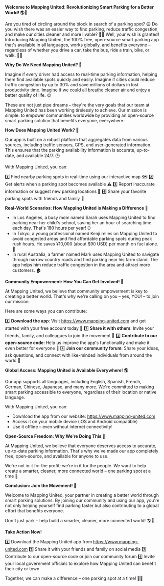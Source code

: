 **Welcome to Mapping United: Revolutionizing Smart Parking for a Better World! 🌎🚗**

Are you tired of circling around the block in search of a parking spot? 😩 Do you wish there was an easier way to find parking, reduce traffic congestion, and make our cities cleaner and more livable? 🌿💚 Well, your wish is granted! Introducing Mapping United, the 100% free, open-source smart parking app that's available in all languages, works globally, and benefits everyone – regardless of whether you drive a car, take the bus, ride a train, bike, or walk. 🛫️👣

**Why Do We Need Mapping United? 🤔**

Imagine if every driver had access to real-time parking information, helping them find available spots quickly and easily. Imagine if cities could reduce traffic congestion by up to 30% and save millions of dollars in lost productivity time. Imagine if we could all breathe cleaner air and enjoy a better quality of life. 🌞

These are not just pipe dreams – they're the very goals that our team at Mapping United has been working tirelessly to achieve. Our mission is simple: to empower communities worldwide by providing an open-source smart parking solution that benefits everyone, everywhere.

**How Does Mapping United Work? 🤔**

Our app is built on a robust platform that aggregates data from various sources, including traffic sensors, GPS, and user-generated information. This ensures that the parking availability information is accurate, up-to-date, and available 24/7. 🕒

With Mapping United, you can:

1️⃣ Find nearby parking spots in real-time using our interactive map 🗺️
2️⃣ Get alerts when a parking spot becomes available ⚠️
3️⃣ Report inaccurate information or suggest new parking locations 📝
4️⃣ Share your favorite parking spots with friends and family 👫

**Real-World Scenarios: How Mapping United is Making a Difference 🌟**

* In Los Angeles, a busy mom named Sarah uses Mapping United to find parking near her child's school, saving her an hour of searching time each day. That's 180 hours per year! ⏰
* In Tokyo, a young professional named Kenji relies on Mapping United to avoid congested areas and find affordable parking spots during peak rush hours. He saves ¥10,000 (about $90 USD) per month on fuel alone. 💸
* In rural Australia, a farmer named Mark uses Mapping United to navigate through narrow country roads and find parking near his farm stand. The app helps him reduce traffic congestion in the area and attract more customers. 🏠

**Community Empowerment: How You Can Get Involved! 👥**

At Mapping United, we believe that community empowerment is key to creating a better world. That's why we're calling on you – yes, YOU! – to join our mission.

Here are some ways you can contribute:

1️⃣ **Download the app**: Visit https://www.mapping-united.com and get started with your free account today 📲
2️⃣ **Share it with others**: Invite your friends, family, and colleagues to join the movement 🤝
3️⃣ **Contribute to our open-source code**: Help us improve the app's functionality and make it even better for everyone 🚀
4️⃣ **Join our community forum**: Share your ideas, ask questions, and connect with like-minded individuals from around the world 💬

**Global Access: Mapping United is Available Everywhere! 🌎**

Our app supports all languages, including English, Spanish, French, German, Chinese, Japanese, and many more. We're committed to making smart parking accessible to everyone, regardless of their location or native language.

With Mapping United, you can:

* Download the app from our website: https://www.mapping-united.com
* Access it on your mobile device (iOS and Android compatible)
* Use it offline – even without internet connectivity!

**Open-Source Freedom: Why We're Doing This 🤝**

At Mapping United, we believe that everyone deserves access to accurate, up-to-date parking information. That's why we've made our app completely free, open-source, and available for anyone to use.

We're not in it for the profit; we're in it for the people. We want to help create a smarter, cleaner, more connected world – one parking spot at a time 🌈

**Conclusion: Join the Movement! 💚**

Welcome to Mapping United, your partner in creating a better world through smart parking solutions. By joining our community and using our app, you're not only helping yourself find parking faster but also contributing to a global effort that benefits everyone.

Don't just park – help build a smarter, cleaner, more connected world! 🌎💖

**Take Action Now!**

1️⃣ Download the Mapping United app from https://www.mapping-united.com
2️⃣ Share it with your friends and family on social media
3️⃣ Contribute to our open-source code or join our community forum
4️⃣ Invite your local government officials to explore how Mapping United can benefit their city or town

Together, we can make a difference – one parking spot at a time! 🚗💖